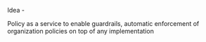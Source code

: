 Idea -

Policy as a service to enable guardrails, automatic enforcement of organization policies on top of any implementation